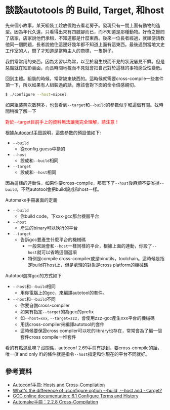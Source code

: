# 談談autotools 的 Build, Target, 和host

先來個小故事，某天組裝工趁放假跑去看老房子。發現只有一間上面有動物的造型。因為年代久遠，只看得出來有四肢腳而已，而不知道是那種動物。好奇之餘問了店家，店家說他們承租，不知道那是什麼東西。後來一位長者經過，就順便請教他同一個問題，長者說他住這邊好幾年都不知道上面有這東西。最後遇到當地文史工作室的人，問了才知道是當時主人的商標，一隻獅子。

我們常常用的東西，因為太習以為常，以至於發生視而不見的狀況屢見不鮮。但是惡魔就在細節裏面，而長時間地視而不見就會把自己對於這樣的事物感受性變低。

回到主體。組裝的時候，常常缺東缺西的。這時候就需要cross-compile一些套件頂一下，所以如果有人組裝過的話，應該會對下面的命令倍感親切。

```sh
$ ./configure --host=mipsel
```

如果組裝夠次數夠多，也會看到`--target`和`--build`的參數似乎和這個有關。找時間稍微了解一下

<font color="red">對於--target目前手上的資料無法讓我完全理解，請注意！</font>

根據[Autoconf手冊](https://www.gnu.org/software/autoconf/manual/autoconf-2.69/html_node/Hosts-and-Cross_002dCompilation.html#Hosts-and-Cross_002dCompilation)說明，這些參數的預設值如下:

* `--build`
  * 從config.guess中猜的
* `--host`
	* 設成和`--build`相同
* `--target`
	* 設成和`--host`相同

因為這樣的連動性，如果你要cross-compile，那麼下了`--host`後麻煩不要省掉`--build`，不然autotool會把build設成和host一樣。

Automake手冊裏面的定義

* `--build`
	* 你build code，下xxx-gcc那台機器平台
* `--host`
	* 產生的binary可以執行的平台
* `--target`
  * 告訴gcc要產生什麼平台的機械碼
	* 一般來說會和`--host`一樣同樣的平台，根據上面的連動，你設了`--host`就可以省略這個選項
	* 特例是compile cross-compiler或是binutils，toolchain。這時候是指定build在host上，但是處理的對象是cross platform的機械碼
  
Autotool選擇gcc的方式如下

* `--host`和`--build`相同
	* 用你電腦上的gcc，來編譯autotool的套件。
* `--host`和`--build`不同
	* 你要自備cross-compiler
	* 如果有指定`--target`的為gcc的prefix
  * 如`--host=xxx`, `--target=zzz`，會使用zzz-gcc產生xxx平台的機械碼
  * 用該cross-compiler來編譯autotool的套件
  * 這時候要保證cross compiler可以吃的library也存在，常常會為了編一個套件cross compile一堆套件
  
看的有點混亂嘛？沒關係，autoconf 2.69手冊有提到，要cross-compile的話，唯一(if and only if)的條件就是指令`--host`指定和你現在的平台不同就好。
  
## 參考資料

* [Autoconf手冊: Hosts and Cross-Compilation](https://www.gnu.org/software/autoconf/manual/autoconf-2.69/html_node/Hosts-and-Cross_002dCompilation.html)
* [What's the difference of ./configure option --build, --host and --target?](http://stackoverflow.com/questions/5139403/whats-the-difference-of-configure-option-build-host-and-target)
* [GCC online documentation: 6.1 Configure Terms and History](http://gcc.gnu.org/onlinedocs/gccint/Configure-Terms.html)
* [Automake手冊：2.2.8 Cross-Compilation](http://www.gnu.org/software/automake/manual/html_node/Cross_002dCompilation.htmlaut)
